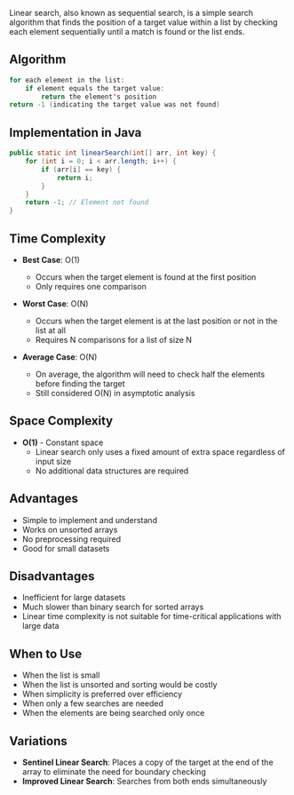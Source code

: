 Linear search, also known as sequential search, is a simple search algorithm that finds the position of a target value within a list by checking each element sequentially until a match is found or the list ends.

## Algorithm

```java
for each element in the list:
    if element equals the target value:
        return the element's position
return -1 (indicating the target value was not found)
```

## Implementation in Java

```java
public static int linearSearch(int[] arr, int key) {
    for (int i = 0; i < arr.length; i++) {
        if (arr[i] == key) {
            return i;
        }
    }
    return -1; // Element not found
}
```

## Time Complexity

- **Best Case**: O(1)
  - Occurs when the target element is found at the first position
  - Only requires one comparison

- **Worst Case**: O(N)
  - Occurs when the target element is at the last position or not in the list at all
  - Requires N comparisons for a list of size N

- **Average Case**: O(N)
  - On average, the algorithm will need to check half the elements before finding the target
  - Still considered O(N) in asymptotic analysis

## Space Complexity

- **O(1)** - Constant space
  - Linear search only uses a fixed amount of extra space regardless of input size
  - No additional data structures are required

## Advantages

- Simple to implement and understand
- Works on unsorted arrays
- No preprocessing required
- Good for small datasets

## Disadvantages

- Inefficient for large datasets
- Much slower than binary search for sorted arrays
- Linear time complexity is not suitable for time-critical applications with large data

## When to Use

- When the list is small
- When the list is unsorted and sorting would be costly
- When simplicity is preferred over efficiency
- When only a few searches are needed
- When the elements are being searched only once

## Variations

- **Sentinel Linear Search**: Places a copy of the target at the end of the array to eliminate the need for boundary checking
- **Improved Linear Search**: Searches from both ends simultaneously

